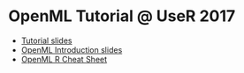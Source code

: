 OpenML Tutorial @ UseR 2017
========
- [Tutorial slides](http://openml.github.io/articles/slides/useR2017_tutorial/slides_tutorial.html)
- [OpenML Introduction slides](https://github.com/openml/articles/blob/master/slides/useR2017_tutorial/OpenML%20Introduction.pdf)
- [OpenML R Cheat Sheet](https://github.com/openml/openml-r/blob/master/vignettes/openml-cheatsheet.pdf)
